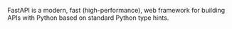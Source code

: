 FastAPI is a modern, fast (high-performance), web framework for building APIs with Python based on standard Python type hints.

